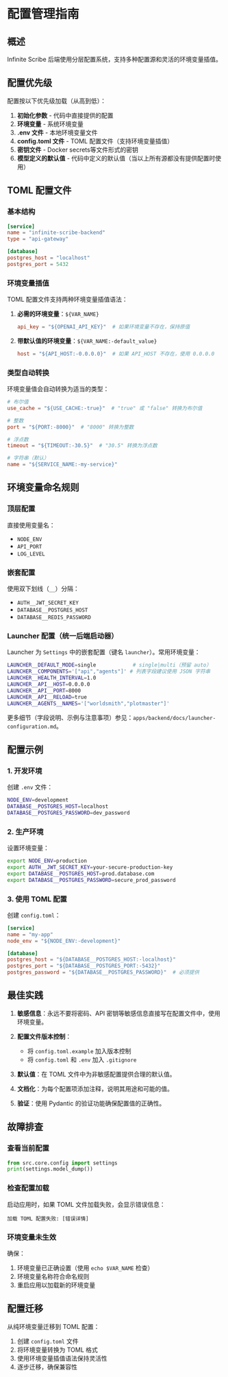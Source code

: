 # 配置管理指南

## 概述

Infinite Scribe 后端使用分层配置系统，支持多种配置源和灵活的环境变量插值。

## 配置优先级

配置按以下优先级加载（从高到低）：

1. **初始化参数** - 代码中直接提供的配置
2. **环境变量** - 系统环境变量
3. **.env 文件** - 本地环境变量文件
4. **config.toml 文件** - TOML 配置文件（支持环境变量插值）
5. **密钥文件** - Docker secrets等文件形式的密钥
6. **模型定义的默认值** - 代码中定义的默认值（当以上所有源都没有提供配置时使用）

## TOML 配置文件

### 基本结构

```toml
[service]
name = "infinite-scribe-backend"
type = "api-gateway"

[database]
postgres_host = "localhost"
postgres_port = 5432
```

### 环境变量插值

TOML 配置文件支持两种环境变量插值语法：

1. **必需的环境变量**：`${VAR_NAME}`
   ```toml
   api_key = "${OPENAI_API_KEY}"  # 如果环境变量不存在，保持原值
   ```

2. **带默认值的环境变量**：`${VAR_NAME:-default_value}`
   ```toml
   host = "${API_HOST:-0.0.0.0}"  # 如果 API_HOST 不存在，使用 0.0.0.0
   ```

### 类型自动转换

环境变量值会自动转换为适当的类型：

```toml
# 布尔值
use_cache = "${USE_CACHE:-true}"  # "true" 或 "false" 转换为布尔值

# 整数
port = "${PORT:-8000}"  # "8000" 转换为整数

# 浮点数
timeout = "${TIMEOUT:-30.5}"  # "30.5" 转换为浮点数

# 字符串（默认）
name = "${SERVICE_NAME:-my-service}"
```

## 环境变量命名规则

### 顶层配置
直接使用变量名：
- `NODE_ENV`
- `API_PORT`
- `LOG_LEVEL`

### 嵌套配置
使用双下划线（`__`）分隔：
- `AUTH__JWT_SECRET_KEY`
- `DATABASE__POSTGRES_HOST`
- `DATABASE__REDIS_PASSWORD`

### Launcher 配置（统一后端启动器）
Launcher 为 `Settings` 中的嵌套配置（键名 `launcher`）。常用环境变量：

```bash
LAUNCHER__DEFAULT_MODE=single            # single|multi（预留 auto）
LAUNCHER__COMPONENTS='["api","agents"]' # 列表字段建议使用 JSON 字符串
LAUNCHER__HEALTH_INTERVAL=1.0
LAUNCHER__API__HOST=0.0.0.0
LAUNCHER__API__PORT=8000
LAUNCHER__API__RELOAD=true
LAUNCHER__AGENTS__NAMES='["worldsmith","plotmaster"]'
```

更多细节（字段说明、示例与注意事项）参见：`apps/backend/docs/launcher-configuration.md`。

## 配置示例

### 1. 开发环境

创建 `.env` 文件：
```bash
NODE_ENV=development
DATABASE__POSTGRES_HOST=localhost
DATABASE__POSTGRES_PASSWORD=dev_password
```

### 2. 生产环境

设置环境变量：
```bash
export NODE_ENV=production
export AUTH__JWT_SECRET_KEY=your-secure-production-key
export DATABASE__POSTGRES_HOST=prod.database.com
export DATABASE__POSTGRES_PASSWORD=secure_prod_password
```

### 3. 使用 TOML 配置

创建 `config.toml`：
```toml
[service]
name = "my-app"
node_env = "${NODE_ENV:-development}"

[database]
postgres_host = "${DATABASE__POSTGRES_HOST:-localhost}"
postgres_port = "${DATABASE__POSTGRES_PORT:-5432}"
postgres_password = "${DATABASE__POSTGRES_PASSWORD}"  # 必须提供
```

## 最佳实践

1. **敏感信息**：永远不要将密码、API 密钥等敏感信息直接写在配置文件中，使用环境变量。

2. **配置文件版本控制**：
   - 将 `config.toml.example` 加入版本控制
   - 将 `config.toml` 和 `.env` 加入 `.gitignore`

3. **默认值**：在 TOML 文件中为非敏感配置提供合理的默认值。

4. **文档化**：为每个配置项添加注释，说明其用途和可能的值。

5. **验证**：使用 Pydantic 的验证功能确保配置值的正确性。

## 故障排查

### 查看当前配置

```python
from src.core.config import settings
print(settings.model_dump())
```

### 检查配置加载

启动应用时，如果 TOML 文件加载失败，会显示错误信息：
```
加载 TOML 配置失败: [错误详情]
```

### 环境变量未生效

确保：
1. 环境变量已正确设置（使用 `echo $VAR_NAME` 检查）
2. 环境变量名称符合命名规则
3. 重启应用以加载新的环境变量

## 配置迁移

从纯环境变量迁移到 TOML 配置：

1. 创建 `config.toml` 文件
2. 将环境变量转换为 TOML 格式
3. 使用环境变量插值语法保持灵活性
4. 逐步迁移，确保兼容性
